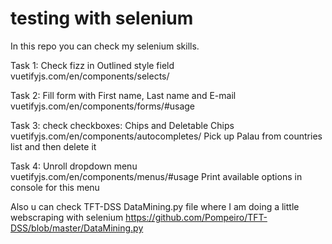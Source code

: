 # testing with selenium

In this repo you can check my selenium skills.

Task 1:
Check fizz in Outlined style field vuetifyjs.com/en/components/selects/

Task 2:
Fill form with First name, Last name and E-mail vuetifyjs.com/en/components/forms/#usage

Task 3:
check checkboxes: Chips and Deletable Chips vuetifyjs.com/en/components/autocompletes/
Pick up Palau from countries list and then delete it

Task 4:
Unroll dropdown menu vuetifyjs.com/en/components/menus/#usage
Print available options in console for this menu

Also u can check TFT-DSS DataMining.py file where I am doing a little webscraping with selenium
https://github.com/Pompeiro/TFT-DSS/blob/master/DataMining.py
